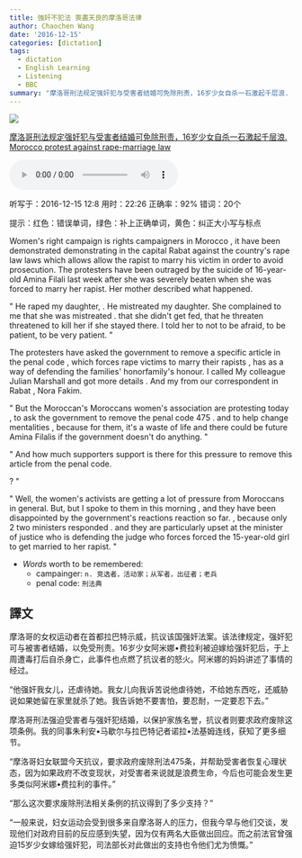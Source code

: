 ```yaml
---
title: 強奸不犯法 喪盡天良的摩洛哥法律
author: Chaochen Wang
date: '2016-12-15'
categories: [dictation]
tags:
  - dictation
  - English Learning
  - Listening
  - BBC
summary: "摩洛哥刑法规定强奸犯与受害者结婚可免除刑责，16岁少女自杀一石激起千层浪. Morocco protest against rape-marriage law"
---
```


![](/img/morocco.jpg)

[摩洛哥刑法规定强奸犯与受害者结婚可免除刑责，16岁少女自杀一石激起千层浪. Morocco protest against rape-marriage law](http://www.bbc.com/news/world-africa-17416426)

<audio src="/mp3/morocco.mp3" controls="controls">
Your browser does not support the audio element.
你的瀏覽器不支持音頻播放。請使用chrome科學上網。
</audio>


听写于：2016-12-15 12:8	用时：22:26
正确率：92%	错词：20个

提示：<span class="diff_off">红色</span>：错误单词，<span class="diff_add">绿色</span>：补上正确单词，<span class="diff_alert">黄色</span>：纠正大小写与标点</div>
<p class="linetext">Women's <span class="diff_off">right</span> <span class="diff_off">campaign</span> <span class="diff_off">is</span> <span class="diff_add">rights</span> <span class="diff_add">campaigners</span> in Morocco <span class="diff_alert">,</span> <span class="diff_off">it</span> have been <span class="diff_off">demonstrated</span> <span class="diff_add">demonstrating</span> in the capital Rabat against the country's rape <span class="diff_off">law</span> <span class="diff_add">laws</span> which <span class="diff_off">allows</span> <span class="diff_add">allow</span> the rapist to marry his victim in order to avoid prosecution. The protesters have been outraged by the suicide of 16-year-old Amina Filali last week after she was severely beaten when she was forced to marry her rapist. Her mother described what happened. </p><p class="linetext"></p><p class="linetext"><span class="diff_alert">"</span> He raped my daughter<span class="diff_alert">,</span> <span class="diff_alert">.</span> <span class="diff_alert" title="he ">He </span>mistreated my daughter. She complained to me that she was mistreated <span class="diff_alert">.</span> <span class="diff_add">that</span> <span class="diff_alert" title="She ">she </span>didn't get fed<span class="diff_alert">,</span> that he <span class="diff_off">threaten</span> <span class="diff_add">threatened</span> to kill her if she stayed there. I told her <span class="diff_off">to</span> not to be afraid, to be patient, to be very patient. <span class="diff_alert">"</span></p><p class="linetext"></p><p class="linetext">The protesters have asked the government to remove a specific article in the penal code <span class="diff_alert">,</span> which forces rape victims to marry their rapists <span class="diff_alert">,</span> <span class="diff_off">has</span> <span class="diff_add">as</span> a way of defending the <span class="diff_off">families</span><span class="diff_off">'</span> <span class="diff_off">honor</span><span class="diff_add">family's</span> <span class="diff_add">honour</span>. <span class="diff_off">I</span> <span class="diff_off">called</span> <span class="diff_add">My</span> <span class="diff_add">colleague</span> Julian Marshall <span class="diff_off">and</span> got more details <span class="diff_alert">.</span> <span class="diff_off">And</span> <span class="diff_off">my</span> <span class="diff_add">from</span> <span class="diff_add">our</span> correspondent in Rabat <span class="diff_alert">,</span> Nora Fakim. </p><p class="linetext"></p><p class="linetext"><span class="diff_alert">"</span> <span class="diff_add">But</span> <span class="diff_alert" title="The ">the </span><span class="diff_off">Moroccan's</span> <span class="diff_add">Moroccans</span> <span class="diff_alert" title="Women's ">women's </span><span class="diff_alert" title="Association ">association </span>are protesting today <span class="diff_alert">,</span> to ask the government to remove the penal code 475 <span class="diff_alert">.</span> <span class="diff_alert" title="And ">and </span>to help change mentalities <span class="diff_alert">,</span> because for them<span class="diff_alert">,</span> it's a waste of life and there could be future Amina Filalis if the government doesn't do anything. <span class="diff_alert">"</span></p><p class="linetext"></p><p class="linetext"><span class="diff_alert">"</span> And how much <span class="diff_off">supporters</span> <span class="diff_add">support</span> is there for this pressure to remove this article from the penal code<span class="diff_alert">.</span> </p><p class="linetext"><span class="diff_alert">?</span> <span class="diff_alert">"</span></p><p class="linetext"></p><p class="linetext"><span class="diff_alert">"</span> Well, <span class="diff_off">the</span> women's activists are getting a lot of pressure from Moroccans in general<span class="diff_alert">.</span> <span class="diff_off">But</span>, <span class="diff_add">but</span> I spoke to them <span class="diff_off">in</span> this morning <span class="diff_alert">,</span> and they have been disappointed by the government's <span class="diff_off">reactions</span> <span class="diff_add">reaction</span> so far<span class="diff_alert">.</span> <span class="diff_alert">,</span> <span class="diff_alert" title="Because ">because </span>only <span class="diff_off">2</span> <span class="diff_add">two</span> ministers responded <span class="diff_alert">.</span> <span class="diff_alert" title="And ">and </span>they are particularly upset at the minister of justice who is defending the judge who <span class="diff_off">forces</span> <span class="diff_add">forced</span> the 15-year-old girl to get married to her rapist. <span class="diff_alert">"</span>

* _Words_ worth to be remembered:
    * campainger: `n. 竞选者，活动家；从军者，出征者；老兵`
    * penal code: `刑法典`


## 譯文
摩洛哥的女权运动者在首都拉巴特示威，抗议该国强奸法案。该法律规定，强奸犯可与被害者结婚，以免受刑责。16岁少女阿米娜•费拉利被迫嫁给强奸犯后，于上周遭毒打后自杀身亡，此事件也点燃了抗议者的怒火。阿米娜的妈妈讲述了事情的经过。

“他强奸我女儿，还虐待她。我女儿向我诉苦说他虐待她，不给她东西吃，还威胁说如果她留在家里就杀了她。我告诉她不要害怕，要忍耐，一定要忍下去。”

摩洛哥刑法强迫受害者与强奸犯结婚，以保护家族名誉，抗议者则要求政府废除这项条例。我的同事朱利安•马歇尔与拉巴特记者诺拉•法基姆连线，获知了更多细节。

“摩洛哥妇女联盟今天抗议，要求政府废除刑法475条，并帮助受害者恢复心理状态，因为如果政府不改变现状，对受害者来说就是浪费生命，今后也可能会发生更多类似阿米娜•费拉利的事件。”

“那么这次要求废除刑法相关条例的抗议得到了多少支持？”

“一般来说，妇女运动会受到很多来自摩洛哥人的压力，但我今早与他们交谈，发现他们对政府目前的反应感到失望，因为仅有两名大臣做出回应。而之前法官曾强迫15岁少女嫁给强奸犯，司法部长对此做出的支持也令他们尤为愤慨。”
